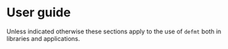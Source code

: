 # User guide

Unless indicated otherwise these sections apply to the use of `defmt` both in libraries and applications.
